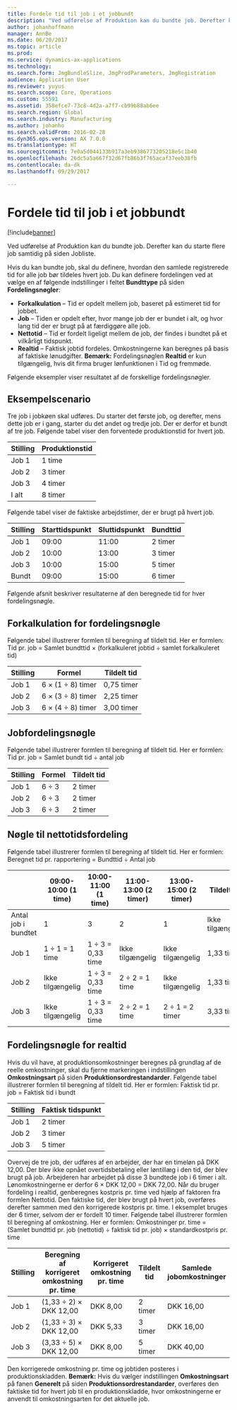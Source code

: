 ```yaml
---
title: Fordele tid til job i et jobbundt
description: "Ved udførelse af Produktion kan du bundte job. Derefter kan du starte flere job samtidig på siden Jobliste."
author: johanhoffmann
manager: AnnBe
ms.date: 06/20/2017
ms.topic: article
ms.prod: 
ms.service: dynamics-ax-applications
ms.technology: 
ms.search.form: JmgBundleSlize, JmgProdParameters, JmgRegistration
audience: Application User
ms.reviewer: yuyus
ms.search.scope: Core, Operations
ms.custom: 55591
ms.assetid: 358efce7-73c8-4d2a-a7f7-cb99b88ab6ee
ms.search.region: Global
ms.search.industry: Manufacturing
ms.author: johanho
ms.search.validFrom: 2016-02-28
ms.dyn365.ops.version: AX 7.0.0
ms.translationtype: HT
ms.sourcegitcommit: 7e0a5d044133b917a3eb9386773205218e5c1b40
ms.openlocfilehash: 26dc5a5a667f32d67fb86b3f765acaf37eeb38fb
ms.contentlocale: da-dk
ms.lasthandoff: 09/29/2017

---
```


# <a name="allocate-time-to-jobs-in-a-job-bundle"></a>Fordele tid til job i et jobbundt

[!include[banner](../includes/banner.md)]


Ved udførelse af Produktion kan du bundte job. Derefter kan du starte flere job samtidig på siden Jobliste.

Hvis du kan bundte job, skal du definere, hvordan den samlede registrerede tid for alle job bør tildeles hvert job. Du kan definere fordelingen ved at vælge en af følgende indstillinger i feltet **Bundttype** på siden **Fordelingsnøgler**:

-   **Forkalkulation** – Tid er opdelt mellem job, baseret på estimeret tid for jobbet.
-   **Job** – Tiden er opdelt efter, hvor mange job der er bundet i alt, og hvor lang tid der er brugt på at færdiggøre alle job.
-   **Nettotid** – Tid er fordelt ligeligt mellem de job, der findes i bundtet på et vilkårligt tidspunkt.
-   **Realtid** – Faktisk jobtid fordeles. Omkostningerne kan beregnes på basis af faktiske lønudgifter. **Bemærk:** Fordelingsnøglen **Realtid** er kun tilgængelig, hvis dit firma bruger lønfunktionen i Tid og fremmøde.

Følgende eksempler viser resultatet af de forskellige fordelingsnøgler.

## <a name="example-scenario"></a>Eksempelscenario
Tre job i jobkøen skal udføres. Du starter det første job, og derefter, mens dette job er i gang, starter du det andet og tredje job. Der er derfor et bundt af tre job. Følgende tabel viser den forventede produktionstid for hvert job.

| Stilling   | Produktionstid |
|-------|-----------------|
| Job 1 | 1 time          |
| Job 2 | 3 timer         |
| Job 3 | 4 timer         |
| I alt | 8 timer         |

Følgende tabel viser de faktiske arbejdstimer, der er brugt på hvert job.

| Stilling    | Starttidspunkt | Sluttidspunkt | Bundttid |
|--------|------------|----------|-------------|
| Job 1  | 09:00      | 11:00    | 2 timer     |
| Job 2  | 10:00      | 13:00    | 3 timer     |
| Job 3  | 10:00      | 15:00    | 5 timer     |
| Bundt | 09:00      | 15:00    | 6 timer     |

Følgende afsnit beskriver resultaterne af den beregnede tid for hver fordelingsnøgle.

## <a name="estimation-allocation-key"></a>Forkalkulation for fordelingsnøgle
Følgende tabel illustrerer formlen til beregning af tildelt tid. Her er formlen: Tid pr. job = Samlet bundttid × (forkalkuleret jobtid ÷ samlet forkalkuleret tid)

| Stilling   | Formel           | Tildelt tid |
|-------|-------------------|----------------|
| Job 1 | 6 × (1 ÷ 8) timer | 0,75 timer      |
| Job 2 | 6 × (3 ÷ 8) timer | 2,25 timer     |
| Job 3 | 6 × (4 ÷ 8) timer | 3,00 timer     |

## <a name="jobs-allocation-key"></a>Jobfordelingsnøgle
Følgende tabel illustrerer formlen til beregning af tildelt tid. Her er formlen: Tid pr. job = Samlet bundt tid ÷ antal job

| Stilling   | Formel | Tildelt tid |
|-------|---------|----------------|
| Job 1 | 6 ÷ 3   | 2 timer        |
| Job 2 | 6 ÷ 3   | 2 timer        |
| Job 3 | 6 ÷ 3   | 2 timer        |

## <a name="net-time-allocation-key"></a>Nøgle til nettotidsfordeling
Følgende tabel illustrerer formlen til beregning af tildelt tid. Her er formlen: Beregnet tid pr. rapportering = Bundttid ÷ Antal job

|                              | 09:00-10:00 (1 time) | 10:00-11:00 (1 time) | 11:00-13:00 (2 timer) | 13:00-15:00 (2 timer) | Tildelt tid |
|------------------------------|----------------------|----------------------|-----------------------|-----------------------|----------------|
| Antal job i bundtet | 1                    | 3                    | 2                     | 1                     | Ikke tilgængelig |
| Job 1                        | 1 ÷ 1 = 1 time       | 1 ÷ 3 = 0,33 time    | Ikke tilgængelig        | Ikke tilgængelig        | 1,33 timer     |
| Job 2                        | Ikke tilgængelig       | 1 ÷ 3 = 0,33 time    | 2 ÷ 2 = 1 time        | Ikke tilgængelig        | 1,33 timer     |
| Job 3                        | Ikke tilgængelig       | 1 ÷ 3 = 0,33 time    | 2 ÷ 2 = 1 time        | 2 ÷ 1 = 2 timer       | 3,33 timer     |

## <a name="real-time-allocation-key"></a>Fordelingsnøgle for realtid
Hvis du vil have, at produktionsomkostninger beregnes på grundlag af de reelle omkostninger, skal du fjerne markeringen i indstillingen **Omkostningsart** på siden **Produktionsordrestandarder**. Følgende tabel illustrerer formlen til beregning af tildelt tid. Her er formlen: Faktisk tid pr. job = Faktisk tid i bundt

| Stilling   | Faktisk tidspunkt |
|-------|-------------|
| Job 1 | 2 timer     |
| Job 2 | 3 timer     |
| Job 3 | 5 timer     |

Overvej de tre job, der udføres af en arbejder, der har en timeløn på DKK 12,00. Der blev ikke opnået overtidsbetaling eller løntillæg i den tid, der blev brugt på job. Arbejderen har arbejdet på disse 3 bundtede job i 6 timer i alt. Lønomkostningerne er derfor 6 × DKK 12,00 = DKK 72,00. Når du bruger fordeling i realtid, genberegnes kostpris pr. time ved hjælp af faktoren fra formlen Nettotid. Den faktiske tid, der blev brugt på hvert job, overføres derefter sammen med den korrigerede kostpris pr. time. I eksemplet bruges der 6 timer, selvom der er fordelt 10 timer. Følgende tabel illustrerer formlen til beregning af omkostning. Her er formlen: Omkostninger pr. time = (Samlet bundttid pr. job (nettotid) ÷ faktisk tid pr. job) × standardkostpris pr. time

| Stilling   | Beregning af korrigeret omkostning pr. time | Korrigeret omkostning pr. time | Tildelt tid | Samlede jobomkostninger |
|-------|----------------------------------------|-------------------------|----------------|-------------------|
| Job 1 | (1,33 ÷ 2) × DKK 12,00                 | DKK 8,00                | 2 timer        | DKK 16,00         |
| Job 2 | (1,33 ÷ 3) × DKK 12,00                 | DKK 5,33                | 3 timer        | DKK 16,00         |
| Job 3 | (3,33 ÷ 5) × DKK 12,00                 | DKK 8,00                | 5 timer        | DKK 40,00         |

Den korrigerede omkostning pr. time og jobtiden posteres i produktionskladden. **Bemærk:** Hvis du vælger indstillingen **Omkostningsart** på fanen **Generelt** på siden **Produktionsordrestandarder**, overføres den faktiske tid for hvert job til en produktionskladde, hvor omkostningerne er anvendt til omkostningsarten for det aktuelle job.




